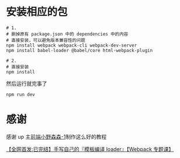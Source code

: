 # 安装相应的包

```shell
# 1.
# 删掉原有 package.json 中的 dependencies 中的内容
# 直接安装，可以避免版本兼容性的问题
npm install webpack webpack-cli webpack-dev-server
npm install babel-loader @babel/core html-webpack-plugin
```

```shell
# 2.
# 直接安装
npm install
```

然后运行就完事了

```
npm run dev
```

# 感谢

感谢 up 主[前端小野森森-1](https://space.bilibili.com/378372969)制作这么好的教程

[【全网首发:已完结】手写自己的『模板编译 loader』【Webpack 专题课】](https://www.bilibili.com/video/BV1LD4y1X7FB)

